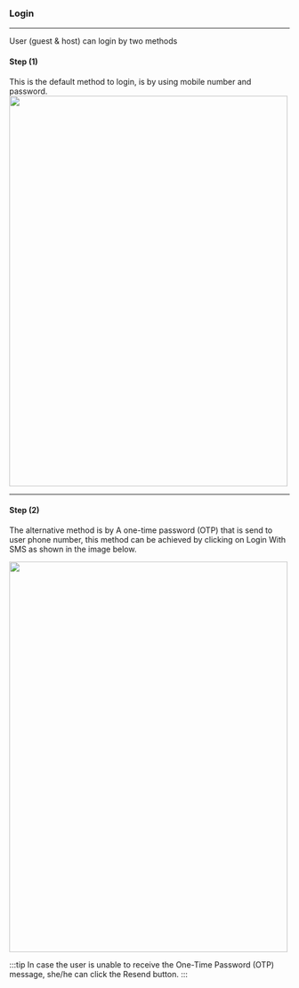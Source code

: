 ### Login

---

User (guest & host) can login by two methods

<h4><strong>Step (1)</strong></h4>

This is the default method to login, is by using mobile number and password.
<img height="700px" width="500px" src="/images/01/01-login.png"></img>

---

<h4><strong>Step (2)</strong></h4>

The alternative method is by A one-time password (OTP) that is send to user phone number, this method can be achieved by clicking on Login With SMS as shown in the image below.

<img height="700px" width="500px" src="/images/01/03-login.png"></img>

<!-- <div display="flex">
  <img height="500px" width="300px" src="/images/01/02-login.png"></img>

</div> -->

:::tip
In case the user is unable to receive the One-Time Password (OTP) message, she/he can click the Resend button.
:::
